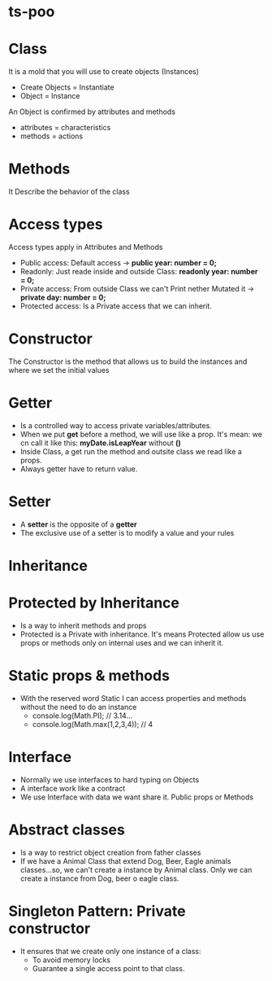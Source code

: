 # ts-poo

# Class

It is a mold that you will use to create objects (Instances)

- Create Objects = Instantiate
- Object = Instance

An Object is confirmed by attributes and methods

- attributes = characteristics
- methods = actions

# Methods

It Describe the behavior of the class

# Access types

Access types apply in Attributes and Methods

- Public access: Default access -> **public year: number = 0;**
- Readonly: Just reade inside and outside Class: **readonly year: number = 0;**
- Private access: From outside Class we can't Print nether Mutated it -> **private day: number = 0;**
- Protected access: Is a Private access that we can inherit.

# Constructor

The Constructor is the method that allows us to build the instances and where we set the initial values

# Getter

- Is a controlled way to access private variables/attributes.
- When we put **get** before a method, we will use like a prop. It's mean: we cn call it like this: **myDate.isLeapYear** without **()**
- Inside Class, a get run the method and outsite class we read like a props.
- Always getter have to return value.

# Setter

- A **setter** is the opposite of a **getter**
- The exclusive use of a setter is to modify a value and your rules

# Inheritance

# Protected by Inheritance

- Is a way to inherit methods and props
- Protected is a Private with inheritance. It's means Protected allow us use props or methods only on internal uses and we can inherit it.

# Static props & methods

- With the reserved word Static I can access properties and methods without the need to do an instance
  - console.log(Math.PI); // 3.14...
  - console.log(Math.max(1,2,3,4)); // 4

# Interface

- Normally we use interfaces to hard typing on Objects
- A interface work like a contract
- We use Interface with data we want share it. Public props or Methods

# Abstract classes

- Is a way to restrict object creation from father classes
- If we have a Animal Class that extend Dog, Beer, Eagle animals classes...so, we can't create a instance by Animal class. Only we can create a instance from Dog, beer o eagle class.

# Singleton Pattern: Private constructor

- It ensures that we create only one instance of a class:
  - To avoid memory locks
  - Guarantee a single access point to that class.
